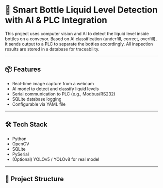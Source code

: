# 🧪 Smart Bottle Liquid Level Detection with AI & PLC Integration

This project uses computer vision and AI to detect the liquid level inside bottles on a conveyor. Based on AI classification (underfill, correct, overfill), it sends output to a PLC to separate the bottles accordingly. All inspection results are stored in a database for traceability.

---

## 📦 Features

- Real-time image capture from a webcam
- AI model to detect and classify liquid levels
- Serial communication to PLC (e.g., Modbus/RS232)
- SQLite database logging
- Configurable via YAML file

---

## 🛠️ Tech Stack

- Python
- OpenCV
- SQLite
- PySerial
- (Optional) YOLOv5 / YOLOv8 for real model

---

## 📁 Project Structure

